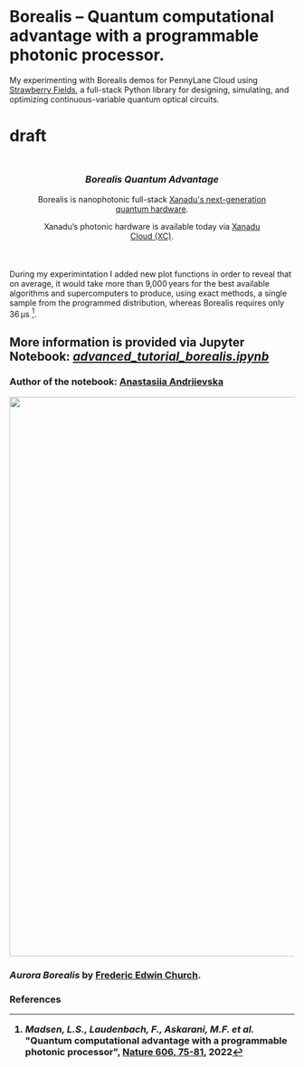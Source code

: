 # Borealis – Quantum computational advantage with a programmable photonic processor.
<p>My experimenting with Borealis demos for PennyLane Cloud using
  <a href="https://strawberryfields.ai">Strawberry Fields</a>, a full-stack Python library for
 designing, simulating, and optimizing continuous-variable quantum optical circuits.
 </p>
 
# draft

<div style="text-align: center; margin: 50px">

[^1]: <i>Madsen, L.S., Laudenbach, F., Askarani, M.F. et al.</i> "Quantum computational advantage with a programmable photonic processor", <a href="https://www.nature.com/articles/s41586-022-04725-x">Nature 606, 75-81</a>, 2022

<h3><em>Borealis Quantum Advantage</em></h3>
<p>Borealis is nanophotonic full-stack
<a href="https://strawberryfields.ai/photonics/hardware/index.html">Xanadu's next-generation quantum hardware</a>.</p> 
<p>Xanadu’s photonic hardware is available today via <a href="https://platform.xanadu.ai/auth/realms/platform/protocol/openid-connect/registrations?client_id=public&redirect_uri=https%3A%2F%2Fcloud.xanadu.ai%2Flogin&response_type=code">Xanadu Cloud (XC)</a>.</p>
</div>

During my experimintation I added new plot functions in order to reveal that on average, it would take more than 9,000 years for the best available algorithms and supercomputers to produce, using exact methods, a single sample from the programmed distribution, whereas Borealis requires only 36 μs [^1]. 

<h2>More information is provided via Jupyter Notebook: <a href="https://github.com/fomalhautn/PLC-borealis-demos/blob/main/advanced_tutorial_borealis.ipynb"><em>advanced_tutorial_borealis.ipynb</em></a></h2>
<h3>Author of the notebook: <a href="mailto:aa11@kth.se">Anastasiia Andriievska</a></h3>

<img src='https://upload.wikimedia.org/wikipedia/commons/thumb/d/da/Frederic_Edwin_Church_-_Aurora_Borealis_-_Google_Art_Project.jpg/2560px-Frederic_Edwin_Church_-_Aurora_Borealis_-_Google_Art_Project.jpg' width=990>

<h3><em>Aurora Borealis</em> by <a href="https://commons.wikimedia.org/wiki/Category:Paintings_by_Frederic_Edwin_Church">Frederic Edwin Church</a>.<h3>



References

